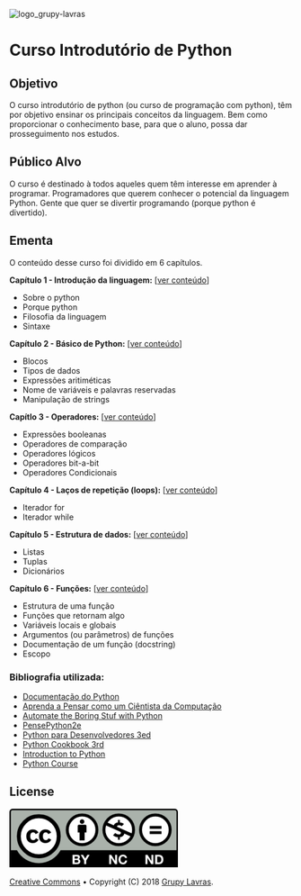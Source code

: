 ![logo_grupy-lavras](https://raw.githubusercontent.com/grupy-lavras/grupy-lavras-logo/master/capa.jpg)

# Curso Introdutório de Python

## Objetivo

O curso introdutório de python (ou curso de programação com python), têm por objetivo ensinar os principais conceitos da linguagem.
Bem como proporcionar o conhecimento base, para que o aluno, possa dar prosseguimento nos estudos.

## Público Alvo

O curso é destinado à todos aqueles quem têm interesse em aprender à programar.
Programadores que querem conhecer o potencial da linguagem Python.
Gente que quer se divertir programando (porque python é divertido).

## Ementa

O conteúdo desse curso foi dividido em 6 capítulos.

**Capítulo 1 - Introdução da linguagem:** [[ver conteúdo](./ipynb/Capitulo-01.ipynb)]
- Sobre o python
- Porque python
- Filosofia da linguagem
- Sintaxe

**Capítulo 2 - Básico de Python:** [[ver conteúdo](./ipynb/Capitulo-02.ipynb)]
- Blocos
- Tipos de dados
- Expressões aritiméticas
- Nome de variáveis e palavras reservadas
- Manipulação de strings

**Capítlo 3 - Operadores:** [[ver conteúdo](./ipynb/Capitulo-03.ipynb)]
- Expressões booleanas
- Operadores de comparação
- Operadores lógicos
- Operadores bit-a-bit
- Operadores Condicionais

**Capítulo 4 - Laços de repetição (loops):** [[ver conteúdo](./ipynb/Capitulo-04.ipynb)]
- Iterador for
- Iterador while

**Capítulo 5 - Estrutura de dados:** [[ver conteúdo](./ipynb/Capitulo-05.ipynb)]
- Listas
- Tuplas
- Dicionários

**Capítulo 6 - Funções:** [[ver conteúdo](./ipynb/Capitulo-06.ipynb)]
- Estrutura de uma função
- Funções que retornam algo
- Variáveis locais e globais
- Argumentos (ou parâmetros) de funções
- Documentação de um função (docstring)
- Escopo



### Bibliografia utilizada:
- [Documentação do Python](https://docs.python.org/3/)
- [Aprenda a Pensar como um Ciêntista da Computação](https://panda.ime.usp.br/pensepy/static/pensepy/index.html)
- [Automate the Boring Stuf with Python](http://automatetheboringstuff.com/)
- [PensePython2e](https://penseallen.github.io/PensePython2e/)
- [Python para Desenvolvedores 3ed](https://novatec.com.br/livros/python-para-desenvolvedores)
- [Python Cookbook 3rd](https://novatec.com.br/livros/python-cookbook)
- [Introduction to Python](https://notebooks.azure.com/eric/libraries)
- [Python Course](https://developers.google.com/edu/python/)


## License

![creativecommons](./images/license.png)

[Creative Commons](https://creativecommons.org/licenses/by-nc-nd/4.0/) &bullet; Copyright (C) 2018 [Grupy Lavras](https://www.facebook.com/grupylavras/).